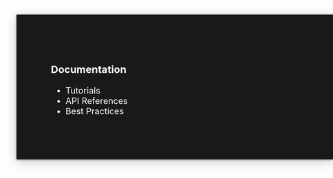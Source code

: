 <div 
  class="fragment fade-out"
  style="position: absolute;width: 60%;right: 0;box-shadow:0 1px 4px rgba(0, 0, 0, 0.5),0 5px 25px rgba(0, 0, 0, 0.2);background-color: rgba(0, 0, 0, 0.9);color: #fff;padding: 80px;font-size: 20px;text-align: left;">
  <h3>Documentation</h3>
  <ul>
    <li>Tutorials</li>
    <li>API References</li>
    <li>Best Practices</li>
  </ul>
</div>

